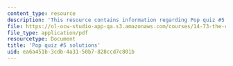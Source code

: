 ```yaml
---
content_type: resource
description: 'This resource contains information regarding Pop quiz #5 solutions.'
file: https://ol-ocw-studio-app-qa.s3.amazonaws.com/courses/14-73-the-challenge-of-world-poverty-spring-2011/ea6a451b3cdb4a3150b7828ccd7c801b_MIT14_73S11_quiz5_sol.pdf
file_type: application/pdf
resourcetype: Document
title: 'Pop quiz #5 solutions'
uid: ea6a451b-3cdb-4a31-50b7-828ccd7c801b
---
```

